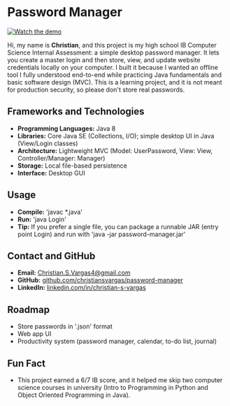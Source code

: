 # Password Manager

[![Watch the demo](https://img.youtube.com/vi/6-agSZg3kaE?si=QiSu0wRAUfEUP7ZJ/maxresdefault.jpg)](https://youtu.be/6-agSZg3kaE?si=QiSu0wRAUfEUP7ZJ)

Hi, my name is **Christian**, and this project is my high school IB Computer Science Internal Assessment: a simple desktop password manager. It lets you create a master login and then store, view, and update website credentials locally on your computer. I built it because I wanted an offline tool I fully understood end-to-end while practicing Java fundamentals and basic software design (MVC). This is a learning project, and it is not meant for production security, so please don't store real passwords.

## Frameworks and Technologies
- **Programming Languages:** Java 8
- **Libraries:** Core Java SE (Collections, I/O); simple desktop UI in Java (View/Login classes)
- **Architecture:** Lightweight MVC (Model: UserPassword, View: View, Controller/Manager: Manager)
- **Storage:** Local file-based persistence
- **Interface:** Desktop GUI

## Usage
- **Compile:** 'javac *.java'
- **Run:** 'java Login'
- **Tip:** If you prefer a single file, you can package a runnable JAR (entry point Login) and run with 'java -jar password-manager.jar'

## Contact and GitHub
- **Email:** Christian.S.Vargas4@gmail.com
- **GitHub:** [github.com/christiansvargas/password-manager](https://github.com/christiansvargas/password-manager)
- **LinkedIn:** [linkedin.com/in/christian-s-vargas](https://www.linkedin.com/in/christian-s-vargas)

## Roadmap
- Store passwords in '.json' format
- Web app UI
- Productivity system (password manager, calendar, to-do list, journal)

## Fun Fact
- This project earned a 6/7 IB score, and it helped me skip two computer science courses in university (Intro to Programming in Python and Object Oriented Programming in Java).
